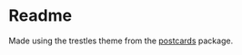 # Readme
Made using the trestles theme from the [postcards](https://github.com/seankross/postcards) package.
